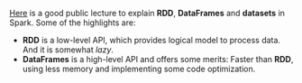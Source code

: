 [Here](https://www.youtube.com/watch?v=Ofk7G3GD9jk) is a good public lecture to explain **RDD**, **DataFrames** and **datasets** in Spark. Some of the highlights are:
-  **RDD** is a low-level API, which provides logical model to process data. And it is somewhat *lazy*.
-  **DataFrames** is a high-level API and offers some merits: Faster than **RDD**, using less memory and implementing some code optimization.
